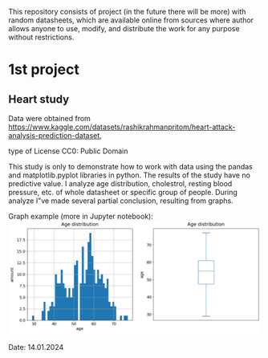 This repository consists of project (in the future there will be more) with random datasheets, which are available online from sources where author allows anyone to use, modify, and distribute the work for any purpose without restrictions.


# 1st project

## Heart study 

Data were obtained from https://www.kaggle.com/datasets/rashikrahmanpritom/heart-attack-analysis-prediction-dataset, 

type of License CC0: Public Domain

This study is only to demonstrate how to work with data using the pandas and matplotlib.pyplot libraries in python. The results of the study have no predictive value. I analyze age distribution, cholestrol, resting blood pressure, etc. of whole datasheet or specific group of people. During analyze I"ve made several partial conclusion, resulting from graphs.

Graph example (more in Jupyter notebook):
![Alt text](assest/image.png)

Date: 14.01.2024
